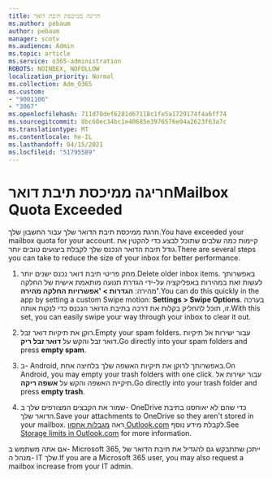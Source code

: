 ```yaml
---
title: חריגה ממיכסת תיבת דואר
ms.author: pebaum
author: pebaum
manager: scotv
ms.audience: Admin
ms.topic: article
ms.service: o365-administration
ROBOTS: NOINDEX, NOFOLLOW
localization_priority: Normal
ms.collection: Adm_O365
ms.custom:
- "9001106"
- "3067"
ms.openlocfilehash: 711d70def6281d67118c1fe5a1729174f4a6ff74
ms.sourcegitcommit: 8bc60ec34bc1e40685e3976576e04a2623f63a7c
ms.translationtype: MT
ms.contentlocale: he-IL
ms.lasthandoff: 04/15/2021
ms.locfileid: "51795589"
---
```

# <a name="mailbox-quota-exceeded"></a><span data-ttu-id="5c087-102">חריגה ממיכסת תיבת דואר</span><span class="sxs-lookup"><span data-stu-id="5c087-102">Mailbox Quota Exceeded</span></span>

<span data-ttu-id="5c087-103">חרגת ממיכסת תיבת הדואר שלך עבור החשבון שלך.</span><span class="sxs-lookup"><span data-stu-id="5c087-103">You have exceeded your mailbox quota for your account.</span></span> <span data-ttu-id="5c087-104">קיימות כמה שלבים שתוכל לבצע כדי להקטין את גודל תיבת הדואר הנכנס שלך לקבלת ביצועים טובים יותר.</span><span class="sxs-lookup"><span data-stu-id="5c087-104">There are several steps you can take to reduce the size of your inbox for better performance.</span></span>

1. <span data-ttu-id="5c087-105">מחק פריטי תיבת דואר נכנס ישנים יותר.</span><span class="sxs-lookup"><span data-stu-id="5c087-105">Delete older inbox items.</span></span> <span data-ttu-id="5c087-106">באפשרותך לעשות זאת במהירות באפליקציה על-ידי הגדרת תנועה מותאמת אישית של החלקה מהירה: **הגדרות > 'אפשרויות החלקה מהירה'**.</span><span class="sxs-lookup"><span data-stu-id="5c087-106">You can do this quickly in the app by setting a custom Swipe motion: **Settings > Swipe Options**.</span></span> <span data-ttu-id="5c087-107">בערכה זו, תוכל להחליק בקלות את דרכה בתיבת הדואר הנכנס כדי לנקות אותה.</span><span class="sxs-lookup"><span data-stu-id="5c087-107">With this set, you can easily swipe your way through your inbox to clear it out.</span></span>

2. <span data-ttu-id="5c087-108">רוקן את תיקיות דואר זבל.</span><span class="sxs-lookup"><span data-stu-id="5c087-108">Empty your spam folders.</span></span> <span data-ttu-id="5c087-109">עבור ישירות אל תיקיות דואר זבל והקש על **דואר זבל ריק.**</span><span class="sxs-lookup"><span data-stu-id="5c087-109">Go directly into your spam folders and press **empty spam**.</span></span>

3. <span data-ttu-id="5c087-110">ב- Android, באפשרותך לרוקן את תיקיות האשפה שלך בלחיצה אחת.</span><span class="sxs-lookup"><span data-stu-id="5c087-110">On Android, you may empty your trash folders with one click.</span></span> <span data-ttu-id="5c087-111">עבור ישירות אל תיקיית האשפה והקש על **אשפה ריקה.**</span><span class="sxs-lookup"><span data-stu-id="5c087-111">Go directly into your trash folder and press **empty trash**.</span></span> 

4. <span data-ttu-id="5c087-112">שמור את הקבצים המצורפים שלך ב- OneDrive כדי שהם לא יאוחסנו בתיבת הדואר שלך.</span><span class="sxs-lookup"><span data-stu-id="5c087-112">Save your attachments to OneDrive so they aren't stored in your mailbox.</span></span> <span data-ttu-id="5c087-113">ראה [מגבלות אחסון Outlook.com](https://support.office.com/article/storage-limits-in-outlook-com-7ac99134-69e5-4619-ac0b-2d313bba5e9e) לקבלת מידע נוסף.</span><span class="sxs-lookup"><span data-stu-id="5c087-113">See [Storage limits in Outlook.com](https://support.office.com/article/storage-limits-in-outlook-com-7ac99134-69e5-4619-ac0b-2d313bba5e9e) for more information.</span></span> 

<span data-ttu-id="5c087-114">אם אתה משתמש ב- Microsoft 365, ייתכן שתתבקש גם להגדיל את תיבת הדואר של מנהל ה- IT שלך.</span><span class="sxs-lookup"><span data-stu-id="5c087-114">If you are a Microsoft 365 user, you may also request a mailbox increase from your IT admin.</span></span>
